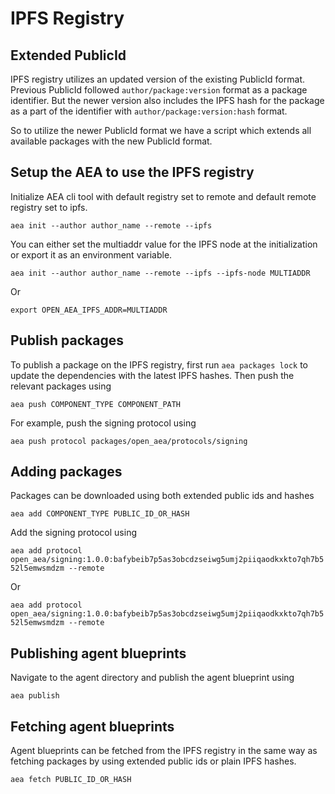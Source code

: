 # IPFS Registry

## Extended PublicId

IPFS registry utilizes an updated version of the existing PublicId format. Previous PublicId followed `author/package:version` format as a package identifier. But the newer version also includes the IPFS hash for the package as a part of the identifier with `author/package:version:hash` format.

So to utilize the newer PublicId format we have a script which extends all available packages with the new PublicId format.

## Setup the AEA to use the IPFS registry

Initialize AEA cli tool with default registry set to remote and default remote registry set to ipfs.

`aea init --author author_name --remote --ipfs`

You can either set the multiaddr value for the IPFS node at the initialization or export it as an environment variable.

`aea init --author author_name --remote --ipfs --ipfs-node MULTIADDR`

Or

`export OPEN_AEA_IPFS_ADDR=MULTIADDR`

## Publish packages

To publish a package on the IPFS registry, first run `aea packages lock` to update the dependencies with the latest IPFS hashes. Then push the relevant packages using

`aea push COMPONENT_TYPE COMPONENT_PATH`

For example, push the signing protocol using

`aea push protocol packages/open_aea/protocols/signing`

## Adding packages

Packages can be downloaded using both extended public ids and hashes

`aea add COMPONENT_TYPE PUBLIC_ID_OR_HASH`

Add the signing protocol using

`aea add protocol open_aea/signing:1.0.0:bafybeib7p5as3obcdzseiwg5umj2piiqaodkxkto7qh7b552l5emwsmdzm --remote`

Or

`aea add protocol open_aea/signing:1.0.0:bafybeib7p5as3obcdzseiwg5umj2piiqaodkxkto7qh7b552l5emwsmdzm --remote`

## Publishing agent blueprints

Navigate to the agent directory and publish the agent blueprint using

`aea publish`

## Fetching agent blueprints

Agent blueprints can be fetched from the IPFS registry in the same way as fetching packages by using extended public ids or plain IPFS hashes.

`aea fetch PUBLIC_ID_OR_HASH`

